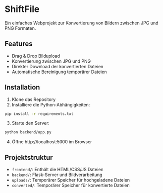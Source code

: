 # ShiftFile

Ein einfaches Webprojekt zur Konvertierung von Bildern zwischen JPG und PNG Formaten.

## Features
- Drag & Drop Bildupload
- Konvertierung zwischen JPG und PNG
- Direkter Download der konvertierten Dateien
- Automatische Bereinigung temporärer Dateien

## Installation

1. Klone das Repository
2. Installiere die Python-Abhängigkeiten:
```bash
pip install -r requirements.txt
```
3. Starte den Server:
```bash
python backend/app.py
```
4. Öffne http://localhost:5000 im Browser

## Projektstruktur
- `frontend/`: Enthält die HTML/CSS/JS Dateien
- `backend/`: Flask-Server und Bildverarbeitung
- `uploads/`: Temporärer Speicher für hochgeladene Dateien
- `converted/`: Temporärer Speicher für konvertierte Dateien
